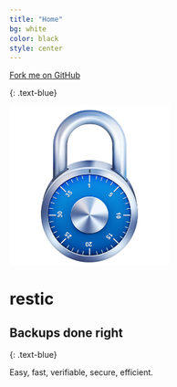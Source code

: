 ```yaml
---
title: "Home"
bg: white
color: black
style: center
---
```


<span id="forkongithub">
  <a href="{{ site.source_link }}" class="bg-blue">
    Fork me on GitHub
  </a>
</span>

{: .text-blue}

<img src="img/logo.png" style="max-height: 20em">

# restic

## Backups done right

{: .text-blue}

Easy, fast, verifiable, secure, efficient.
